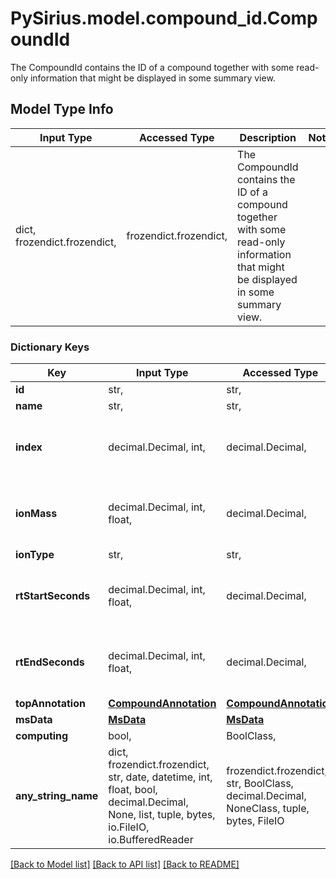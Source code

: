# PySirius.model.compound_id.CompoundId

The CompoundId contains the ID of a compound together with some read-only information that might be displayed in  some summary view.

## Model Type Info
Input Type | Accessed Type | Description | Notes
------------ | ------------- | ------------- | -------------
dict, frozendict.frozendict,  | frozendict.frozendict,  | The CompoundId contains the ID of a compound together with some read-only information that might be displayed in  some summary view. | 

### Dictionary Keys
Key | Input Type | Accessed Type | Description | Notes
------------ | ------------- | ------------- | ------------- | -------------
**id** | str,  | str,  |  | [optional] 
**name** | str,  | str,  |  | [optional] 
**index** | decimal.Decimal, int,  | decimal.Decimal,  |  | [optional] value must be a 64 bit integer
**ionMass** | decimal.Decimal, int, float,  | decimal.Decimal,  |  | [optional] value must be a 64 bit float
**ionType** | str,  | str,  |  | [optional] 
**rtStartSeconds** | decimal.Decimal, int, float,  | decimal.Decimal,  |  | [optional] value must be a 64 bit float
**rtEndSeconds** | decimal.Decimal, int, float,  | decimal.Decimal,  |  | [optional] value must be a 64 bit float
**topAnnotation** | [**CompoundAnnotation**](CompoundAnnotation.md) | [**CompoundAnnotation**](CompoundAnnotation.md) |  | [optional] 
**msData** | [**MsData**](MsData.md) | [**MsData**](MsData.md) |  | [optional] 
**computing** | bool,  | BoolClass,  |  | [optional] 
**any_string_name** | dict, frozendict.frozendict, str, date, datetime, int, float, bool, decimal.Decimal, None, list, tuple, bytes, io.FileIO, io.BufferedReader | frozendict.frozendict, str, BoolClass, decimal.Decimal, NoneClass, tuple, bytes, FileIO | any string name can be used but the value must be the correct type | [optional]

[[Back to Model list]](../../README.md#documentation-for-models) [[Back to API list]](../../README.md#documentation-for-api-endpoints) [[Back to README]](../../README.md)

